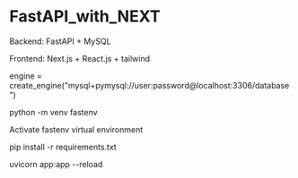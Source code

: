 # FastAPI_with_NEXT

Backend: FastAPI + MySQL 

Frontend: Next.js + React.js + tailwind



engine = create_engine("mysql+pymysql://user:password@localhost:3306/database")

python -m venv fastenv

Activate fastenv virtual environment

pip install -r requirements.txt

uvicorn app:app --reload
